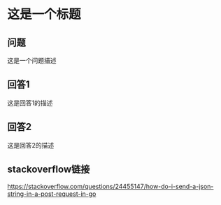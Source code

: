 # 这是一个标题

## 问题
这是一个问题描述

## 回答1
这是回答1的描述

## 回答2
这是回答2的描述

## stackoverflow链接
https://stackoverflow.com/questions/24455147/how-do-i-send-a-json-string-in-a-post-request-in-go